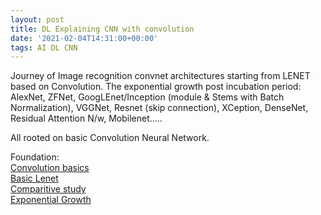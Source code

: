 ```yaml
---
layout: post
title: DL Explaining CNN with convolution 
date: '2021-02-04T14:31:00+00:00'
tags: AI DL CNN
---
```


Journey of Image recognition convnet architectures starting from LENET based on Convolution. The exponential growth post incubation period: AlexNet, ZFNet, GoogLEnet/Inception (module & Stems with Batch Normalization), VGGNet, Resnet (skip connection), XCeption, DenseNet, Residual Attention N/w, Mobilenet.....

All rooted on basic Convolution Neural Network. 

Foundation:<br>
<a href="https://betterexplained.com/articles/intuitive-convolution/"> Convolution basics</a> <br>
<a href="https://ujjwalkarn.me/2016/08/11/intuitive-explanation-convnets/"> Basic Lenet </a> <br>
<a href="https://arxiv.org/ftp/arxiv/papers/1901/1901.06032.pdf"> Comparitive study </a> <br>
<a href="https://towardsdatascience.com/illustrated-10-cnn-architectures-95d78ace614d">Exponential Growth </a> <br>
